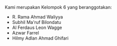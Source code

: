 Kami merupakan Kelompok 6 yang beranggotakan:

- R. Rama Ahmad Waliyya
- Subhil Ma'ruf Bilondatu
- Al Ferdaus Leon Wagge
- Azwar Farrel
- Hilmy Adlan Ahmad Ghifari

